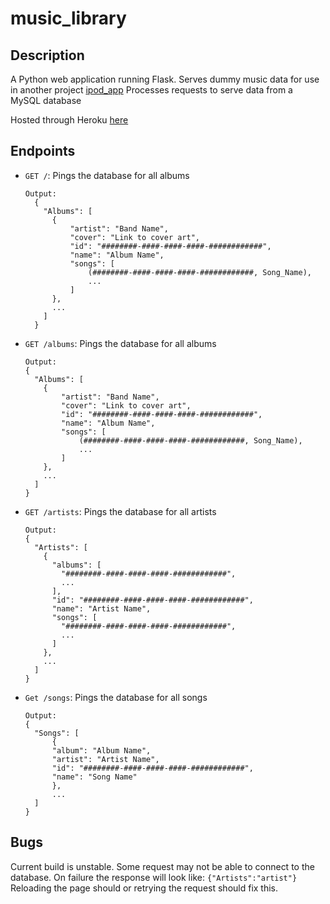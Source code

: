 # music_library

## Description
A Python web application running Flask.
Serves dummy music data for use in another project [ipod_app](https://github.com/scan3ls/ipod_app)
Processes requests to serve data from a MySQL database

Hosted through Heroku [here](https://salty-oasis-19252.herokuapp.com/)

## Endpoints

- `GET /`: Pings the database for all albums

      Output:
        {
          "Albums": [
            {
                "artist": "Band Name",
                "cover": "Link to cover art",
                "id": "########-####-####-####-############",
                "name": "Album Name",
                "songs": [
                    (########-####-####-####-############, Song_Name),
                    ...
                ]
            },
            ...
          ]
        }

- `GET /albums`: Pings the database for all albums

      Output:
      {
        "Albums": [
          {
              "artist": "Band Name",
              "cover": "Link to cover art",
              "id": "########-####-####-####-############",
              "name": "Album Name",
              "songs": [
                  (########-####-####-####-############, Song_Name),
                  ...
              ]
          },
          ...
        ]
      }

- `GET /artists`: Pings the database for all artists

      Output:
      {
        "Artists": [
          {
            "albums": [
              "########-####-####-####-############",
              ...
            ],
            "id": "########-####-####-####-############",
            "name": "Artist Name",
            "songs": [
              "########-####-####-####-############",
              ...
            ]
          },
          ...
        ]
      }

- `Get /songs`: Pings the database for all songs

      Output:
      {
        "Songs": [
            {
            "album": "Album Name",
            "artist": "Artist Name",
            "id": "########-####-####-####-############",
            "name": "Song Name"
            },
            ...
        ]
      }

## Bugs
Current build is unstable.
Some request may not be able to connect to the database.
On failure the response will look like: `{"Artists":"artist"}`
Reloading the page should or retrying the request should fix this.
